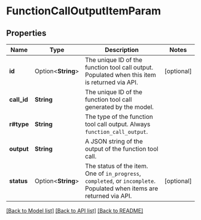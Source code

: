 # FunctionCallOutputItemParam

## Properties

Name | Type | Description | Notes
------------ | ------------- | ------------- | -------------
**id** | Option<**String**> | The unique ID of the function tool call output. Populated when this item is returned via API. | [optional]
**call_id** | **String** | The unique ID of the function tool call generated by the model. | 
**r#type** | **String** | The type of the function tool call output. Always `function_call_output`. | 
**output** | **String** | A JSON string of the output of the function tool call. | 
**status** | Option<**String**> | The status of the item. One of `in_progress`, `completed`, or `incomplete`. Populated when items are returned via API. | [optional]

[[Back to Model list]](../README.md#documentation-for-models) [[Back to API list]](../README.md#documentation-for-api-endpoints) [[Back to README]](../README.md)


